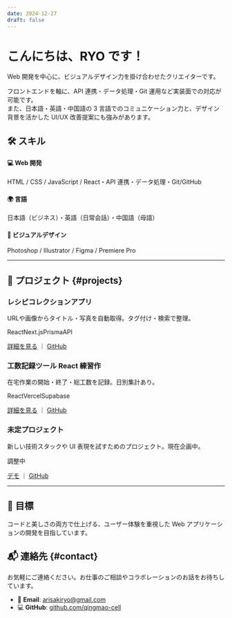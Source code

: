 ```yaml
---
date: 2024-12-27
draft: false
---
```


# こんにちは、RYO です！

Web 開発を中心に、ビジュアルデザイン力を掛け合わせたクリエイターです。

フロントエンドを軸に、API 連携・データ処理・Git 運用など実装面での対応が可能です。  
また、日本語・英語・中国語の 3 言語でのコミュニケーション力と、デザイン背景を活かした UI/UX 改善提案にも強みがあります。

## 🛠️ スキル

<div class="skills-grid">
  <div class="skill-category">
    <h4>💻 Web 開発</h4>
    <p>HTML / CSS / JavaScript / React・API 連携・データ処理・Git/GitHub</p>
  </div>
  <div class="skill-category">
    <h4>🌍 言語</h4>
    <p>日本語（ビジネス）・英語（日常会話）・中国語（母語）</p>
  </div>
  <div class="skill-category">
    <h4>🎨 ビジュアルデザイン</h4>
    <p>Photoshop / Illustrator / Figma / Premiere Pro</p>
  </div>
</div>

---

## 🚀 プロジェクト {#projects}

<div class="projects-grid">
  <div class="project-card">
    <h3>レシピコレクションアプリ</h3>
    <p class="summary">URLや画像からタイトル・写真を自動取得。タグ付け・検索で整理。</p>
    <p class="badges"><span>React</span><span>Next.js</span><span>Prisma</span><span>API</span></p>
    <p><a href="/projects/recipe-app/">詳細を見る</a> ｜ <a href="#">GitHub</a></p>
  </div>
  <div class="project-card">
    <h3>工数記録ツール <span class="note">React 練習作</span></h3>
    <p class="summary">在宅作業の開始・終了・総工数を記録。日別集計あり。</p>
    <p class="badges"><span>React</span><span>Vercel</span><span>Supabase</span></p>
    <p><a href="/projects/timesheet-tool/">詳細を見る</a> ｜ <a href="#">GitHub</a></p>
  </div>
  <div class="project-card">
    <h3>未定プロジェクト</h3>
    <p class="summary">新しい技術スタックや UI 表現を試すためのプロジェクト。現在企画中。</p>
    <p class="badges"><span>調整中</span></p>
    <p><a href="#">デモ</a> ｜ <a href="#">GitHub</a></p>
  </div>
</div>

---

## 🎯 目標

コードと美しさの両方で仕上げる、ユーザー体験を重視した Web アプリケーションの開発を目指しています。

## 📬 連絡先 {#contact}

お気軽にご連絡ください。お仕事のご相談やコラボレーションのお話をお待ちしています。

- 📧 **Email**: [arisakiryo@gmail.com](mailto:arisakiryo@gmail.com)
- 💻 **GitHub**: [github.com/qingmao-cell](https://github.com/qingmao-cell)